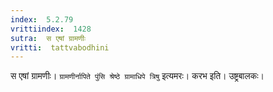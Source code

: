 ```yaml
---
index:  5.2.79
vrittiindex:  1428
sutra:  स एषां ग्रामणीः
vritti:  tattvabodhini 
---
```


स एषां ग्रामणीः। `ग्रामणीर्नापिते पुंसि श्रेष्ठे ग्रामाधिपे त्रिषु` इत्यमरः। करभ इति। उष्ट्रबालकः।

